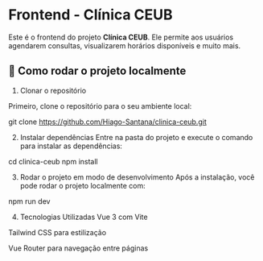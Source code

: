 # Frontend - Clínica CEUB

Este é o frontend do projeto **Clínica CEUB**. Ele permite aos usuários agendarem consultas, visualizarem horários disponíveis e muito mais.

## 🚀 Como rodar o projeto localmente

1. Clonar o repositório

Primeiro, clone o repositório para o seu ambiente local:

git clone https://github.com/Hiago-Santana/clinica-ceub.git

2. Instalar dependências
Entre na pasta do projeto e execute o comando para instalar as dependências:

cd clinica-ceub
npm install

3. Rodar o projeto em modo de desenvolvimento
Após a instalação, você pode rodar o projeto localmente com:

npm run dev

4. Tecnologias Utilizadas
Vue 3 com Vite

Tailwind CSS para estilização

Vue Router para navegação entre páginas
